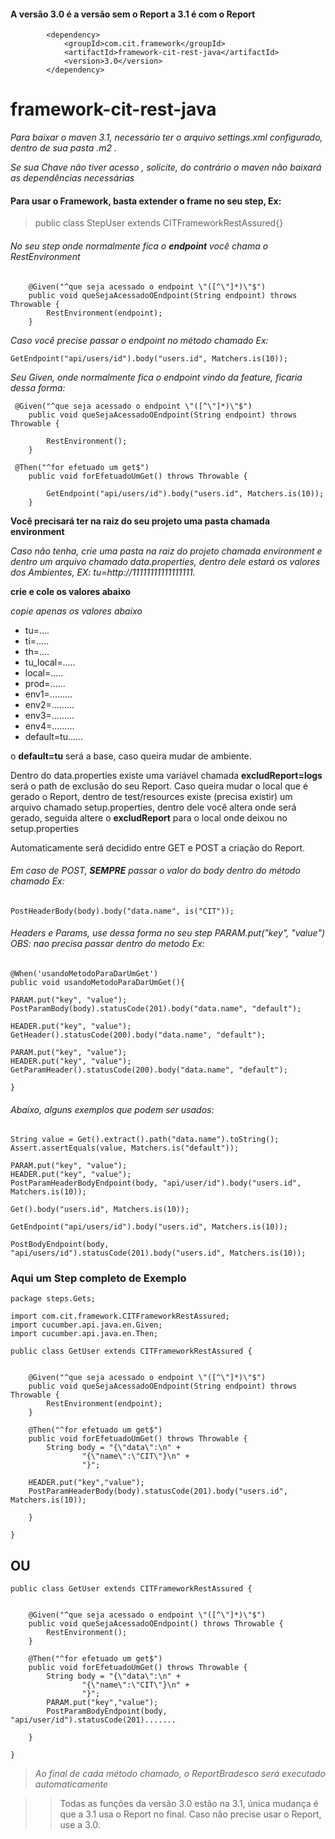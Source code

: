 #### A versão 3.0 é a versão sem o Report a 3.1 é com o Report
```bazaar
        <dependency>
            <groupId>com.cit.framework</groupId>
            <artifactId>framework-cit-rest-java</artifactId>
            <version>3.0</version>
        </dependency>
```

# framework-cit-rest-java

*Para baixar o maven 3.1, necessário ter o arquivo settings.xml configurado, dentro de sua pasta .m2 .*

*Se sua Chave não tiver acesso , solicite, do contrário o maven não baixará as dependências
necessárias*

#### Para usar o Framework, basta extender o frame no seu step, Ex:

> public class StepUser extends CITFrameworkRestAssured{}

###### No seu step onde normalmente fica o **endpoint** você chama o *RestEnvironment*
```
    @Given("^que seja acessado o endpoint \"([^\"]*)\"$")
    public void queSejaAcessadoOEndpoint(String endpoint) throws Throwable {
        RestEnvironment(endpoint);
    }

```

*Caso você precise passar o endpoint no método chamado Ex:*
```
GetEndpoint("api/users/id").body("users.id", Matchers.is(10));
```

*Seu Given, onde normalmente fica o endpoint vindo da feature, ficaria dessa forma:*

```
 @Given("^que seja acessado o endpoint \"([^\"]*)\"$")
    public void queSejaAcessadoOEndpoint(String endpoint) throws Throwable {
    
        RestEnvironment();
    }

 @Then("^for efetuado um get$")
    public void forEfetuadoUmGet() throws Throwable {

        GetEndpoint("api/users/id").body("users.id", Matchers.is(10));
    }
```

**Você precisará ter na raiz do seu projeto uma pasta chamada environment**

*Caso não tenha, crie uma pasta na raiz do projeto chamada environment e dentro um arquivo chamado data.properties,
dentro dele estará os valores dos Ambientes, EX: tu=http://11111111111111111.*

**crie e cole os valores abaixo**

*copie apenas os valores abaixo*

- tu=....
- ti=.....
- th=....
- tu_local=.....
- local=.....
- prod=......
- env1=.........
- env2=.........
- env3=.........
- env4=.........
- default=tu......

o **default=tu** será a base, caso queira mudar de ambiente.

Dentro do data.properties existe uma variável chamada **excludReport=logs** será o path de exclusão do seu Report. Caso
queira mudar o local que é gerado o Report, dentro de test/resources existe (precisa existir) um arquivo chamado
setup.properties, dentro dele você altera onde será gerado, seguida altere o **excludReport** para o local onde deixou
no setup.properties

Automaticamente será decidido entre GET e POST a criação do Report.

###### Em caso de POST, **SEMPRE** passar o valor do body dentro do método chamado Ex:
```
PostHeaderBody(body).body("data.name", is("CIT"));
```
###### Headers e Params, use dessa forma no seu step PARAM.put("key", "value") OBS: nao precisa passar dentro do metodo Ex:

```
@When('usandoMetodoParaDarUmGet')
public void usandoMetodoParaDarUmGet(){

PARAM.put("key", "value");
PostParamBody(body).statusCode(201).body("data.name", "default");

HEADER.put("key", "value");
GetHeader().statusCode(200).body("data.name", "default");

PARAM.put("key", "value");
HEADER.put("key", "value");
GetParamHeader().statusCode(200).body("data.name", "default");

}  
```
###### *Abaixo, alguns exemplos que podem ser usados:*

```
String value = Get().extract().path("data.name").toString();
Assert.assertEquals(value, Matchers.is("default"));

PARAM.put("key", "value");
HEADER.put("key", "value");
PostParamHeaderBodyEndpoint(body, "api/user/id").body("users.id", Matchers.is(10));

Get().body("users.id", Matchers.is(10));

GetEndpoint("api/users/id").body("users.id", Matchers.is(10));

PostBodyEndpoint(body, "api/users/id").statusCode(201).body("users.id", Matchers.is(10));
```
### Aqui um Step completo de Exemplo
```
package steps.Gets;

import com.cit.framework.CITFrameworkRestAssured;
import cucumber.api.java.en.Given;
import cucumber.api.java.en.Then;

public class GetUser extends CITFrameworkRestAssured {


    @Given("^que seja acessado o endpoint \"([^\"]*)\"$")
    public void queSejaAcessadoOEndpoint(String endpoint) throws Throwable {
        RestEnvironment(endpoint);
    }

    @Then("^for efetuado um get$")
    public void forEfetuadoUmGet() throws Throwable {
        String body = "{\"data\":\n" +
                "{\"name\":\"CIT\"}\n" +
                "}";
          
    HEADER.put("key","value");      
    PostParamHeaderBody(body).statusCode(201).body("users.id", Matchers.is(10));

    }

}
```
## OU
```
public class GetUser extends CITFrameworkRestAssured {


    @Given("^que seja acessado o endpoint \"([^\"]*)\"$")
    public void queSejaAcessadoOEndpoint() throws Throwable {
        RestEnvironment();
    }

    @Then("^for efetuado um get$")
    public void forEfetuadoUmGet() throws Throwable {
        String body = "{\"data\":\n" +
                "{\"name\":\"CIT\"}\n" +
                "}";
        PARAM.put("key","value");        
        PostParamBodyEndpoint(body, "api/user/id").statusCode(201).......

    }

}
```
> *Ao final de cada método chamado, o ReportBradesco será executado automaticamente*
   
 >> Todas as funções da versão 3.0 estão na 3.1, única mudança é que a 3.1 usa o Report no final.
 > Caso não precise usar o Report, use a 3.0.
